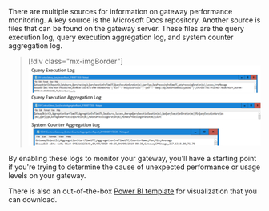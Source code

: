 There are multiple sources for information on gateway performance monitoring. A key source is the Microsoft Docs repository. Another source is files that can be found on the gateway server. These files are the query execution log, query execution aggregation log, and system counter aggregation log.

> [!div class="mx-imgBorder"]
> [![Graphic of screen shots of log files available through the gateway server.](../media/log-files.png)](../media/log-files.png#lightbox)

By enabling these logs to monitor your gateway, you'll have a starting point if you're trying to determine the cause of unexpected performance or usage levels on your gateway.

There is also an out-of-the-box [Power BI template](https://download.microsoft.com/download/D/A/1/DA1FDDB8-6DA8-4F50-B4D0-18019591E182/GatewayPerformanceMonitoring.pbit) for visualization that you can download.